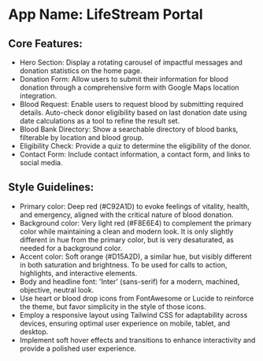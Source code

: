 # **App Name**: LifeStream Portal

## Core Features:

- Hero Section: Display a rotating carousel of impactful messages and donation statistics on the home page.
- Donation Form: Allow users to submit their information for blood donation through a comprehensive form with Google Maps location integration.
- Blood Request: Enable users to request blood by submitting required details. Auto-check donor eligibility based on last donation date using date calculations as a tool to refine the result set.
- Blood Bank Directory: Show a searchable directory of blood banks, filterable by location and blood group.
- Eligibility Check: Provide a quiz to determine the eligibility of the donor.
- Contact Form: Include contact information, a contact form, and links to social media.

## Style Guidelines:

- Primary color: Deep red (#C92A1D) to evoke feelings of vitality, health, and emergency, aligned with the critical nature of blood donation.
- Background color: Very light red (#F8E6E4) to complement the primary color while maintaining a clean and modern look. It is only slightly different in hue from the primary color, but is very desaturated, as needed for a background color.
- Accent color: Soft orange (#D15A2D), a similar hue, but visibly different in both saturation and brightness. To be used for calls to action, highlights, and interactive elements.
- Body and headline font: 'Inter' (sans-serif) for a modern, machined, objective, neutral look.
- Use heart or blood drop icons from FontAwesome or Lucide to reinforce the theme, but favor simplicity in the style of those icons.
- Employ a responsive layout using Tailwind CSS for adaptability across devices, ensuring optimal user experience on mobile, tablet, and desktop.
- Implement soft hover effects and transitions to enhance interactivity and provide a polished user experience.